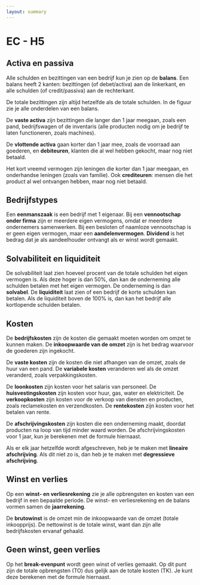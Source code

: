 ```yaml
---
layout: summary
---
```


# EC - H5

## Activa en passiva

Alle schulden en bezittingen van een bedrijf kun je zien op de **balans**. Een balans heeft 2 kanten: bezittingen (of debet/activa) aan de linkerkant, en alle schulden (of credit/passiva) aan de rechterkant.

De totale bezittingen zijn altijd hetzelfde als de totale schulden. In de figuur zie je alle onderdelen van een balans.

De **vaste activa** zijn bezittingen die langer dan 1 jaar meegaan, zoals een pand, bedrijfswagen of de inventaris (alle producten nodig om je bedrijf te laten functioneren, zoals machines).

De **vlottende activa** gaan korter dan 1 jaar mee, zoals de voorraad aan goederen, en **debiteuren**, klanten die al wel hebben gekocht, maar nog niet betaald.

Het kort vreemd vermogen zijn leningen die korter dan 1 jaar meegaan, en onderhandse leningen (zoals van familie). Ook **crediteuren**: mensen die het product al wel ontvangen hebben, maar nog niet betaald.

## Bedrijfstypes

Een **eenmanszaak** is een bedrijf met 1 eigenaar. Bij een **vennootschap onder firma** zijn er meerdere eigen vermogens, omdat er meerdere ondernemers samenwerken. Bij een besloten of naamloze vennootschap is er geen eigen vermogen, maar een **aandelenvermogen**. **Dividend** is het bedrag dat je als aandeelhouder ontvangt als er winst wordt gemaakt.

## Solvabiliteit en liquiditeit

De solvabiliteit laat zien hoeveel procent van de totale schulden het eigen vermogen is. Als deze hoger is dan 50%, dan kan de onderneming alle schulden betalen met het eigen vermogen. De onderneming is dan **solvabel**. De **liquiditeit** laat zien of een bedrijf de korte schulden kan betalen. Als de liquiditeit boven de 100% is, dan kan het bedrijf alle kortlopende schulden betalen.

## Kosten

De **bedrijfskosten** zijn de kosten die gemaakt moeten worden om omzet te kunnen maken. De **inkoopwaarde van de omzet** zijn is het bedrag waarvoor de goederen zijn ingekocht.

De **vaste kosten** zijn de kosten die niet afhangen van de omzet, zoals de huur van een pand. De **variabele kosten** veranderen wel als de omzet veranderd, zoals verpakkingskosten.

De **loonkosten** zijn kosten voor het salaris van personeel. De **huisvestingskosten** zijn kosten voor huur, gas, water en elektriciteit. De **verkoopkosten** zijn kosten voor de verkoop van diensten en producten, zoals reclamekosten en verzendkosten. De **rentekosten** zijn kosten voor het betalen van rente.

De **afschrijvingskosten** zijn kosten die een onderneming maakt, doordat producten na loop van tijd minder waard worden. De afschrijvingskosten voor 1 jaar, kun je berekenen met de formule hiernaast.

Als er elk jaar hetzelfde wordt afgeschreven, heb je te maken met **lineaire afschrijving**. Als dit niet zo is, dan heb je te maken met **degressieve afschrijving**.

## Winst en verlies

Op een **winst- en verliesrekening** zie je alle opbrengsten en kosten van een bedrijf in een bepaalde periode. De winst- en verliesrekening en de balans vormen samen de **jaarrekening**.

De **brutowinst** is de omzet min de inkoopwaarde van de omzet (totale inkoopprijs). De nettowinst is de totale winst, want dan zijn alle bedrijfskosten ervanaf gehaald.

## Geen winst, geen verlies

Op het **break-evenpunt** wordt geen winst of verlies gemaakt. Op dit punt zijn de totale opbrengsten (TO) dus gelijk aan de totale kosten (TK). Je kunt deze berekenen met de formule hiernaast.
